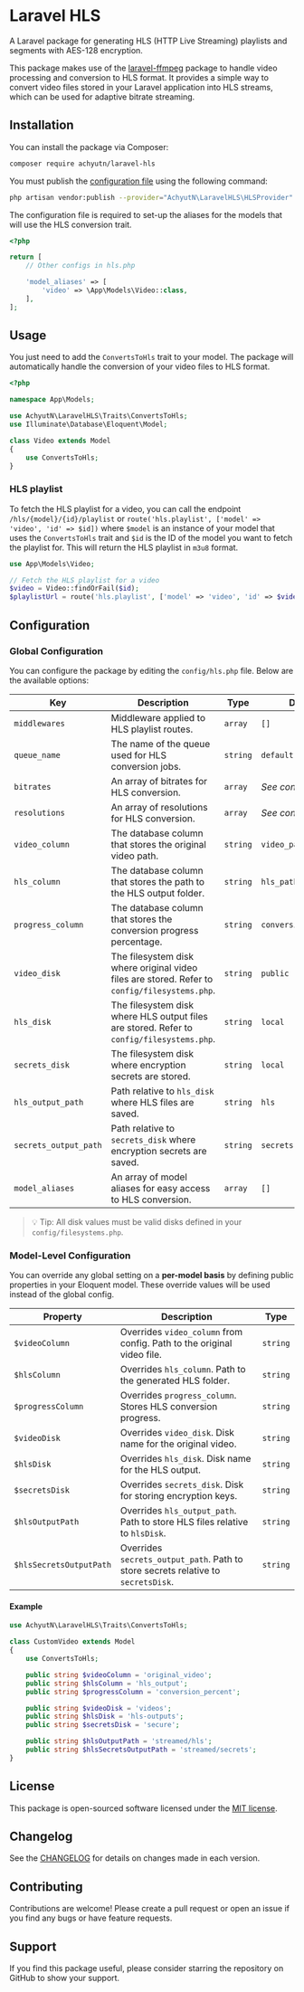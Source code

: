 # Laravel HLS

A Laravel package for generating HLS (HTTP Live Streaming) playlists and segments with AES-128 encryption.

This package makes use of the [laravel-ffmpeg](https://github.com/protonemedia/laravel-ffmpeg) package to handle video
processing and
conversion to HLS format. It provides a simple way to convert video files stored in your Laravel application into HLS
streams, which can be used for adaptive bitrate streaming.

## Installation

You can install the package via Composer:

```bash
composer require achyutn/laravel-hls
```

You must publish the [configuration file](src/config/hls.php) using the following command:

```bash
php artisan vendor:publish --provider="AchyutN\LaravelHLS\HLSProvider" --tag="hls-config"
```

The configuration file is required to set-up the aliases for the models that will use the HLS conversion trait.

```php
<?php

return [
    // Other configs in hls.php

    'model_aliases' => [
        'video' => \App\Models\Video::class,
    ],
];
```

## Usage

You just need to add the `ConvertsToHls` trait to your model. The package will automatically handle the conversion of
your video files to HLS format.

```php
<?php

namespace App\Models;

use AchyutN\LaravelHLS\Traits\ConvertsToHls;
use Illuminate\Database\Eloquent\Model;

class Video extends Model
{
    use ConvertsToHls;
}
```

### HLS playlist

To fetch the HLS playlist for a video, you can call the endpoint `/hls/{model}/{id}/playlist` or
`route('hls.playlist', ['model' => 'video', 'id' => $id])` where `$model` is an instance of your
model that uses the `ConvertsToHls` trait and `$id` is the ID of the model you want to fetch the
playlist for. This will return the HLS playlist in `m3u8` format.

```php
use App\Models\Video;

// Fetch the HLS playlist for a video
$video = Video::findOrFail($id);
$playlistUrl = route('hls.playlist', ['model' => 'video', 'id' => $video->id]);
```

## Configuration

### Global Configuration

You can configure the package by editing the `config/hls.php` file. Below are the available options:

| Key                   | Description                                                                                   | Type     | Default               |
|-----------------------|-----------------------------------------------------------------------------------------------|----------|-----------------------|
| `middlewares`         | Middleware applied to HLS playlist routes.                                                    | `array`  | `[]`                  |
| `queue_name`          | The name of the queue used for HLS conversion jobs.                                           | `string` | `default`             |
| `bitrates`            | An array of bitrates for HLS conversion.                                                      | `array`  | *See config file*     |
| `resolutions`         | An array of resolutions for HLS conversion.                                                   | `array`  | *See config file*     |
| `video_column`        | The database column that stores the original video path.                                      | `string` | `video_path`          |
| `hls_column`          | The database column that stores the path to the HLS output folder.                            | `string` | `hls_path`            |
| `progress_column`     | The database column that stores the conversion progress percentage.                           | `string` | `conversion_progress` |
| `video_disk`          | The filesystem disk where original video files are stored. Refer to `config/filesystems.php`. | `string` | `public`              |
| `hls_disk`            | The filesystem disk where HLS output files are stored. Refer to `config/filesystems.php`.     | `string` | `local`               |
| `secrets_disk`        | The filesystem disk where encryption secrets are stored.                                      | `string` | `local`               |
| `hls_output_path`     | Path relative to `hls_disk` where HLS files are saved.                                        | `string` | `hls`                 |
| `secrets_output_path` | Path relative to `secrets_disk` where encryption secrets are saved.                           | `string` | `secrets`             |
| `model_aliases`       | An array of model aliases for easy access to HLS conversion.                                  | `array`  | `[]`                  |

> 💡 Tip: All disk values must be valid disks defined in your `config/filesystems.php`.

### Model-Level Configuration

You can override any global setting on a **per-model basis** by defining public properties in your Eloquent model. These
override values will be used instead of the global config.

| Property                | Description                                                                       | Type     |
|-------------------------|-----------------------------------------------------------------------------------|----------|
| `$videoColumn`          | Overrides `video_column` from config. Path to the original video file.            | `string` |
| `$hlsColumn`            | Overrides `hls_column`. Path to the generated HLS folder.                         | `string` |
| `$progressColumn`       | Overrides `progress_column`. Stores HLS conversion progress.                      | `string` |
| `$videoDisk`            | Overrides `video_disk`. Disk name for the original video.                         | `string` |
| `$hlsDisk`              | Overrides `hls_disk`. Disk name for the HLS output.                               | `string` |
| `$secretsDisk`          | Overrides `secrets_disk`. Disk for storing encryption keys.                       | `string` |
| `$hlsOutputPath`        | Overrides `hls_output_path`. Path to store HLS files relative to `hlsDisk`.       | `string` |
| `$hlsSecretsOutputPath` | Overrides `secrets_output_path`. Path to store secrets relative to `secretsDisk`. | `string` |

#### Example

```php
use AchyutN\LaravelHLS\Traits\ConvertsToHls;

class CustomVideo extends Model
{
    use ConvertsToHls;

    public string $videoColumn = 'original_video';
    public string $hlsColumn = 'hls_output';
    public string $progressColumn = 'conversion_percent';

    public string $videoDisk = 'videos';
    public string $hlsDisk = 'hls-outputs';
    public string $secretsDisk = 'secure';

    public string $hlsOutputPath = 'streamed/hls';
    public string $hlsSecretsOutputPath = 'streamed/secrets';
}
```

## License

This package is open-sourced software licensed under the [MIT license](LICENSE).

## Changelog

See the [CHANGELOG](CHANGELOG.md) for details on changes made in each version.

## Contributing

Contributions are welcome! Please create a pull request or open an issue if you find any bugs or have feature requests.

## Support

If you find this package useful, please consider starring the repository on GitHub to show your support.
